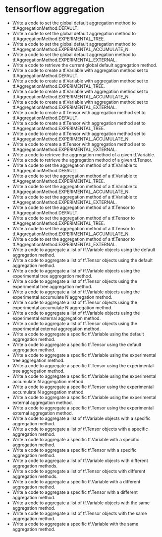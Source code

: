 # tensorflow aggregation

- Write a code to set the global default aggregation method to tf.AggregationMethod.DEFAULT.
- Write a code to set the global default aggregation method to tf.AggregationMethod.EXPERIMENTAL_TREE.
- Write a code to set the global default aggregation method to tf.AggregationMethod.EXPERIMENTAL_ACCUMULATE_N.
- Write a code to set the global default aggregation method to tf.AggregationMethod.EXPERIMENTAL_EXTERNAL.
- Write a code to retrieve the current global default aggregation method.
- Write a code to create a tf.Variable with aggregation method set to tf.AggregationMethod.DEFAULT.
- Write a code to create a tf.Variable with aggregation method set to tf.AggregationMethod.EXPERIMENTAL_TREE.
- Write a code to create a tf.Variable with aggregation method set to tf.AggregationMethod.EXPERIMENTAL_ACCUMULATE_N.
- Write a code to create a tf.Variable with aggregation method set to tf.AggregationMethod.EXPERIMENTAL_EXTERNAL.
- Write a code to create a tf.Tensor with aggregation method set to tf.AggregationMethod.DEFAULT.
- Write a code to create a tf.Tensor with aggregation method set to tf.AggregationMethod.EXPERIMENTAL_TREE.
- Write a code to create a tf.Tensor with aggregation method set to tf.AggregationMethod.EXPERIMENTAL_ACCUMULATE_N.
- Write a code to create a tf.Tensor with aggregation method set to tf.AggregationMethod.EXPERIMENTAL_EXTERNAL.
- Write a code to retrieve the aggregation method of a given tf.Variable.
- Write a code to retrieve the aggregation method of a given tf.Tensor.
- Write a code to set the aggregation method of a tf.Variable to tf.AggregationMethod.DEFAULT.
- Write a code to set the aggregation method of a tf.Variable to tf.AggregationMethod.EXPERIMENTAL_TREE.
- Write a code to set the aggregation method of a tf.Variable to tf.AggregationMethod.EXPERIMENTAL_ACCUMULATE_N.
- Write a code to set the aggregation method of a tf.Variable to tf.AggregationMethod.EXPERIMENTAL_EXTERNAL.
- Write a code to set the aggregation method of a tf.Tensor to tf.AggregationMethod.DEFAULT.
- Write a code to set the aggregation method of a tf.Tensor to tf.AggregationMethod.EXPERIMENTAL_TREE.
- Write a code to set the aggregation method of a tf.Tensor to tf.AggregationMethod.EXPERIMENTAL_ACCUMULATE_N.
- Write a code to set the aggregation method of a tf.Tensor to tf.AggregationMethod.EXPERIMENTAL_EXTERNAL.
- Write a code to aggregate a list of tf.Variable objects using the default aggregation method.
- Write a code to aggregate a list of tf.Tensor objects using the default aggregation method.
- Write a code to aggregate a list of tf.Variable objects using the experimental tree aggregation method.
- Write a code to aggregate a list of tf.Tensor objects using the experimental tree aggregation method.
- Write a code to aggregate a list of tf.Variable objects using the experimental accumulate N aggregation method.
- Write a code to aggregate a list of tf.Tensor objects using the experimental accumulate N aggregation method.
- Write a code to aggregate a list of tf.Variable objects using the experimental external aggregation method.
- Write a code to aggregate a list of tf.Tensor objects using the experimental external aggregation method.
- Write a code to aggregate a specific tf.Variable using the default aggregation method.
- Write a code to aggregate a specific tf.Tensor using the default aggregation method.
- Write a code to aggregate a specific tf.Variable using the experimental tree aggregation method.
- Write a code to aggregate a specific tf.Tensor using the experimental tree aggregation method.
- Write a code to aggregate a specific tf.Variable using the experimental accumulate N aggregation method.
- Write a code to aggregate a specific tf.Tensor using the experimental accumulate N aggregation method.
- Write a code to aggregate a specific tf.Variable using the experimental external aggregation method.
- Write a code to aggregate a specific tf.Tensor using the experimental external aggregation method.
- Write a code to aggregate a list of tf.Variable objects with a specific aggregation method.
- Write a code to aggregate a list of tf.Tensor objects with a specific aggregation method.
- Write a code to aggregate a specific tf.Variable with a specific aggregation method.
- Write a code to aggregate a specific tf.Tensor with a specific aggregation method.
- Write a code to aggregate a list of tf.Variable objects with different aggregation methods.
- Write a code to aggregate a list of tf.Tensor objects with different aggregation methods.
- Write a code to aggregate a specific tf.Variable with a different aggregation method.
- Write a code to aggregate a specific tf.Tensor with a different aggregation method.
- Write a code to aggregate a list of tf.Variable objects with the same aggregation method.
- Write a code to aggregate a list of tf.Tensor objects with the same aggregation method.
- Write a code to aggregate a specific tf.Variable with the same aggregation method.